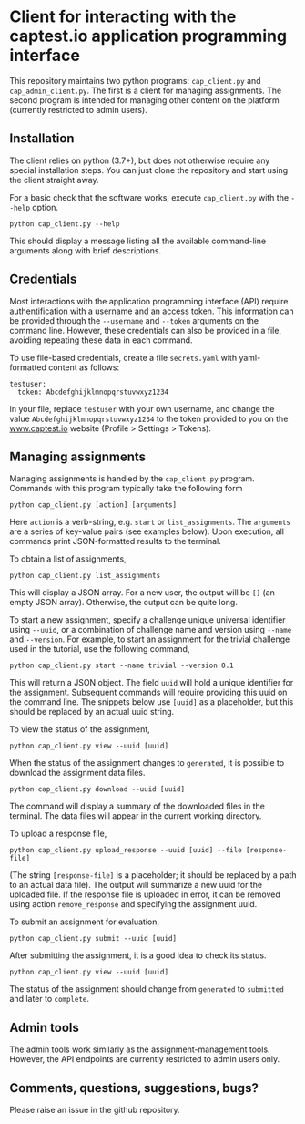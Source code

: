 # Client for interacting with the captest.io application programming interface 

This repository maintains two python programs: `cap_client.py` and `cap_admin_client.py`. The first is a client for managing assignments. The second program is intended for managing other content on the platform (currently restricted to admin users).


## Installation

The client relies on python (3.7+), but does not otherwise require any special installation steps. You can just clone the repository and start using the client straight away.

For a basic check that the software works, execute `cap_client.py` with the `--help` option.

```
python cap_client.py --help
```

This should display a message listing all the available command-line arguments along with brief descriptions.


## Credentials

Most interactions with the application programming interface (API) require authentification with a username and an access token. This information can be provided through the `--username` and `--token` arguments on the command line. However, these credentials can also be provided in a file, avoiding repeating these data in each command. 

To use file-based credentials, create a file `secrets.yaml` with yaml-formatted content as follows:

```
testuser:
  token: Abcdefghijklmnopqrstuvwxyz1234
```

In your file, replace `testuser` with your own username, and change the value `Abcdefghijklmnopqrstuvwxyz1234` to the token provided to you on the www.captest.io website (Profile > Settings > Tokens).


## Managing assignments

Managing assignments is handled by the `cap_client.py` program. Commands with this
program typically take the following form

```
python cap_client.py [action] [arguments]
```

Here `action` is a verb-string, e.g. `start` or `list_assignments`. The `arguments` are a series of key-value pairs (see examples below). Upon execution, all commands print JSON-formatted results to the terminal.

To obtain a list of assignments,

```
python cap_client.py list_assignments
```

This will display a JSON array. For a new user, the output will be `[]` (an empty JSON array). Otherwise, the output can be quite long.

To start a new assignment, specify a challenge unique universal identifier using `--uuid`, or a combination of challenge name and version using `--name` and `--version`. For example, to start an assignment for the trivial challenge used in the tutorial, use the following command,

```
python cap_client.py start --name trivial --version 0.1
```

This will return a JSON object. The field `uuid` will hold a unique identifier for the assignment. Subsequent commands will require providing this uuid on the command line. The snippets below use `[uuid]` as a placeholder, but this should be replaced by an actual uuid string.

To view the status of the assignment,

```
python cap_client.py view --uuid [uuid]
```

When the status of the assignment changes to `generated`, it is possible to download the assignment data files. 

```
python cap_client.py download --uuid [uuid]
```

The command will display a summary of the downloaded files in the terminal. The data files will appear in the current working directory. 

To upload a response file,

```
python cap_client.py upload_response --uuid [uuid] --file [response-file]
```

(The string `[response-file]` is a placeholder; it should be replaced by a path to an actual data file). The output will summarize a new uuid for the uploaded file. If the response file is uploaded in error, it can be removed using action `remove_response` and specifying the assignment uuid.  

To submit an assignment for evaluation,

```
python cap_client.py submit --uuid [uuid]
```

After submitting the assignment, it is a good idea to check its status.

```
python cap_client.py view --uuid [uuid]
```

The status of the assignment should change from `generated` to `submitted` and later to `complete`.


## Admin tools

The admin tools work similarly as the assignment-management tools. However,
the API endpoints are currently restricted to admin users only.


## Comments, questions, suggestions, bugs?

Please raise an issue in the github repository. 

